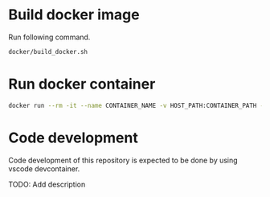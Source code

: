 # Build docker image

Run following command.

```bash
docker/build_docker.sh
```

# Run docker container

```bash
docker run --rm -it --name CONTAINER_NAME -v HOST_PATH:CONTAINER_PATH --net=host --ulimit memlock=-1 --ulimit stack=67108864 mmIntegrated:latest
```

# Code development

Code development of this repository is expected to be done by using vscode devcontainer.

TODO: Add description